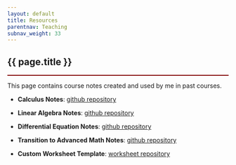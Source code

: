 ```yaml
---
layout: default
title: Resources
parentnav: Teaching
subnav_weight: 33
---
```


<div style="border-bottom: 2px  solid #800000;">

## {{ page.title }}

</div>

This page contains course notes created and used by me in past courses.

+ __Calculus Notes__: [github repository](https://github.com/subhadipchowdhury/Notes_Calculus)

+ __Linear Algebra Notes__: [github repository](https://github.com/subhadipchowdhury/Notes_LinAlg)

+ __Differential Equation Notes__: [github repository](https://github.com/subhadipchowdhury/Notes_DiffEq)

+ __Transition to Advanced Math Notes__: [github repository](https://github.com/subhadipchowdhury/Notes_Transition)

+ __Custom Worksheet Template__: [worksheet repository](https://github.com/subhadipchowdhury/worksheet)